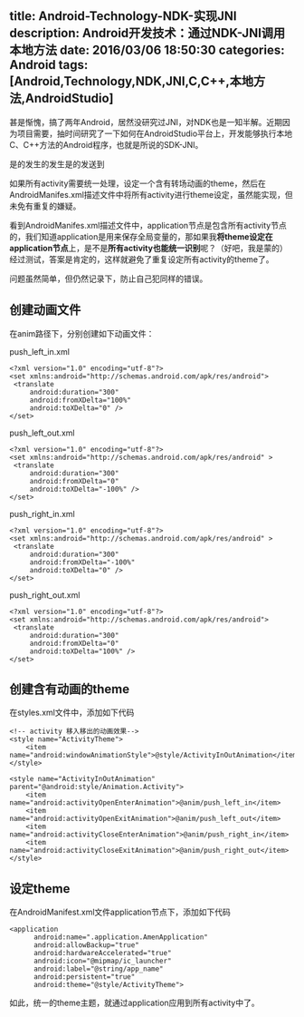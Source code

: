 title: Android-Technology-NDK-实现JNI
description: Android开发技术：通过NDK-JNI调用本地方法
date: 2016/03/06 18:50:30 
categories: Android
tags: [Android,Technology,NDK,JNI,C,C++,本地方法,AndroidStudio]
---
甚是惭愧，搞了两年Android，居然没研究过JNI，对NDK也是一知半解。近期因为项目需要，抽时间研究了一下如何在AndroidStudio平台上，开发能够执行本地C、C++方法的Android程序，也就是所说的SDK-JNI。
<!--more-->
是的发生的发生是的发送到

如果所有activity需要统一处理，设定一个含有转场动画的theme，然后在AndroidManifes.xml描述文件中将所有activity进行theme设定，虽然能实现，但未免有重复的嫌疑。

看到AndroidManifes.xml描述文件中，application节点是包含所有activity节点的，我们知道application是用来保存全局变量的，那如果我**将theme设定在application节点**上，是不是**所有activity也能统一识别**呢？（好吧，我是蒙的）经过测试，答案是肯定的，这样就避免了重复设定所有activity的theme了。

问题虽然简单，但仍然记录下，防止自己犯同样的错误。

## 创建动画文件 ##
在anim路径下，分别创建如下动画文件：

push_left_in.xml

	<?xml version="1.0" encoding="utf-8"?>
	<set xmlns:android="http://schemas.android.com/apk/res/android">
	 <translate
	     android:duration="300"
	     android:fromXDelta="100%"
	     android:toXDelta="0" />
	</set>

push_left_out.xml

	<?xml version="1.0" encoding="utf-8"?>
	<set xmlns:android="http://schemas.android.com/apk/res/android" >
	 <translate
	     android:duration="300"
	     android:fromXDelta="0"
	     android:toXDelta="-100%" />
	</set>

push_right_in.xml

	<?xml version="1.0" encoding="utf-8"?>
	<set xmlns:android="http://schemas.android.com/apk/res/android" >
	 <translate
	     android:duration="300"
	     android:fromXDelta="-100%"
	     android:toXDelta="0" />
	</set>

push_right_out.xml

	<?xml version="1.0" encoding="utf-8"?>
	<set xmlns:android="http://schemas.android.com/apk/res/android">
	 <translate
	     android:duration="300"
	     android:fromXDelta="0"
	     android:toXDelta="100%" />
	</set>

## 创建含有动画的theme ##
在styles.xml文件中，添加如下代码

	<!-- activity 移入移出的动画效果-->
	<style name="ActivityTheme">
	    <item name="android:windowAnimationStyle">@style/ActivityInOutAnimation</item>
	</style>
	
	<style name="ActivityInOutAnimation" parent="@android:style/Animation.Activity">
	    <item name="android:activityOpenEnterAnimation">@anim/push_left_in</item>
	    <item name="android:activityOpenExitAnimation">@anim/push_left_out</item>
	    <item name="android:activityCloseEnterAnimation">@anim/push_right_in</item>
	    <item name="android:activityCloseExitAnimation">@anim/push_right_out</item>
	</style>

## 设定theme ##
在AndroidManifest.xml文件application节点下，添加如下代码

	<application
	      android:name=".application.AmenApplication"
	      android:allowBackup="true"
	      android:hardwareAccelerated="true"
	      android:icon="@mipmap/ic_launcher"
	      android:label="@string/app_name"
	      android:persistent="true"
	      android:theme="@style/ActivityTheme">

如此，统一的theme主题，就通过application应用到所有activity中了。